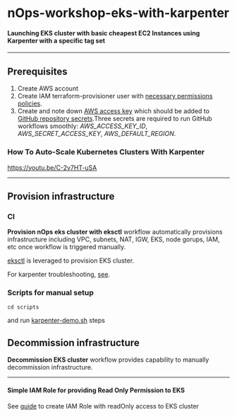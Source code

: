 # nOps-workshop-eks-with-karpenter

#### Launching EKS cluster with basic cheapest EC2 Instances using Karpenter with a specific tag set
---
## Prerequisites
1. Create AWS account
2. Create IAM terraform-provisioner user with [necessary permissions policies](https://github.com/AdamDubnytskyy/nOps-workshop/blob/main/iam/terraform-provisioner-permissions-policies.json).
3. Create and note down [AWS access key](https://us-east-1.console.aws.amazon.com/iam/home?region=us-east-1#/users/details/terraform-provisioner/create-access-key) which should be added to [GitHub repository secrets](https://github.com/AdamDubnytskyy/nOps-workshop/settings/secrets/actions/new).Three secrets are required to run GitHub workflows smoothly: _AWS_ACCESS_KEY_ID_, _AWS_SECRET_ACCESS_KEY_, _AWS_DEFAULT_REGION_.


### How To Auto-Scale Kubernetes Clusters With Karpenter
https://youtu.be/C-2v7HT-uSA

---
## Provision infrastructure
### CI
**Provision nOps eks cluster with eksctl** workflow automatically provisions infrastructure including VPC, subnets, NAT, IGW, EKS, node gorups, IAM, etc once workflow is triggered manually.

[eksctl](https://eksctl.io/) is leveraged to provision EKS cluster.

For karpenter troubleshooting, [see](https://karpenter.sh/docs/troubleshooting/).
### Scripts for manual setup
```
cd scripts
```
and run [karpenter-demo.sh](https://github.com/olehdubnytskyy/nOps-workshop-eks-with-karpenter/blob/main/scripts/karpenter-demo.sh) steps


## Decommission infrastructure
**Decommission EKS cluster** workflow provides capability to manually decommission infrastructure.

---
#### Simple IAM Role for providing Read Only Permission to EKS
See [guide](https://github.com/olehdubnytskyy/nOps-workshop-eks-with-karpenter/blob/main/scripts/iam.sh) to create IAM Role with readOnly access to EKS cluster